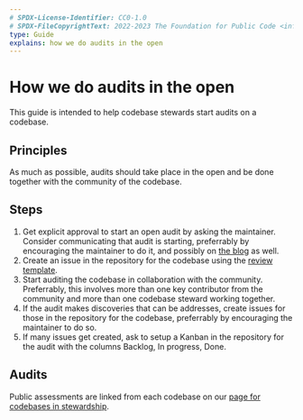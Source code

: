 ```yaml
---
# SPDX-License-Identifier: CC0-1.0
# SPDX-FileCopyrightText: 2022-2023 The Foundation for Public Code <info@publiccode.net>
type: Guide
explains: how we do audits in the open
---
```


# How we do audits in the open

This guide is intended to help codebase stewards start audits on a codebase.

## Principles

As much as possible, audits should take place in the open and be done together with the community of the codebase.

## Steps

1. Get explicit approval to start an open audit by asking the maintainer. Consider communicating that audit is starting, preferrably by encouraging the maintainer to do it, and possibly on [the blog](https://blog.publiccode.net) as well.
2. Create an issue in the repository for the codebase using the [review template](https://github.com/publiccodenet/standard/blob/develop/docs/review-template.html).
3. Start auditing the codebase in collaboration with the community. Preferrably, this involves more than one key contributor from the community and more than one codebase steward working together.
4. If the audit makes discoveries that can be addresses, create issues for those in the repository for the codebase, preferrably by encouraging the maintainer to do so.
5. If many issues get created, ask to setup a Kanban in the repository for the audit with the columns Backlog, In progress, Done.

## Audits

Public assessments are linked from each codebase on our [page for codebases in stewardship](https://publiccode.net/codebases/).
